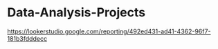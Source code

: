 # Data-Analysis-Projects

https://lookerstudio.google.com/reporting/492ed431-ad41-4362-96f7-181b3fdddecc
